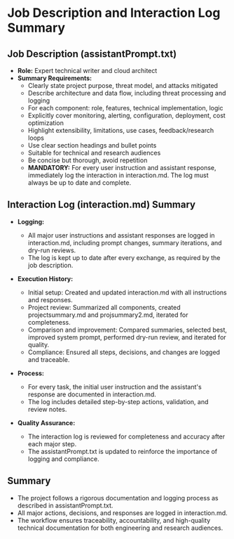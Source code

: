 # Job Description and Interaction Log Summary

## Job Description (assistantPrompt.txt)
- **Role:** Expert technical writer and cloud architect
- **Summary Requirements:**
  - Clearly state project purpose, threat model, and attacks mitigated
  - Describe architecture and data flow, including threat processing and logging
  - For each component: role, features, technical implementation, logic
  - Explicitly cover monitoring, alerting, configuration, deployment, cost optimization
  - Highlight extensibility, limitations, use cases, feedback/research loops
  - Use clear section headings and bullet points
  - Suitable for technical and research audiences
  - Be concise but thorough, avoid repetition
  - **MANDATORY:** For every user instruction and assistant response, immediately log the interaction in interaction.md. The log must always be up to date and complete.

## Interaction Log (interaction.md) Summary
- **Logging:**
  - All major user instructions and assistant responses are logged in interaction.md, including prompt changes, summary iterations, and dry-run reviews.
  - The log is kept up to date after every exchange, as required by the job description.

- **Execution History:**
  - Initial setup: Created and updated interaction.md with all instructions and responses.
  - Project review: Summarized all components, created projectsummary.md and projsummary2.md, iterated for completeness.
  - Comparison and improvement: Compared summaries, selected best, improved system prompt, performed dry-run review, and iterated for quality.
  - Compliance: Ensured all steps, decisions, and changes are logged and traceable.

- **Process:**
  - For every task, the initial user instruction and the assistant's response are documented in interaction.md.
  - The log includes detailed step-by-step actions, validation, and review notes.

- **Quality Assurance:**
  - The interaction log is reviewed for completeness and accuracy after each major step.
  - The assistantPrompt.txt is updated to reinforce the importance of logging and compliance.

## Summary
- The project follows a rigorous documentation and logging process as described in assistantPrompt.txt.
- All major actions, decisions, and responses are logged in interaction.md.
- The workflow ensures traceability, accountability, and high-quality technical documentation for both engineering and research audiences.
